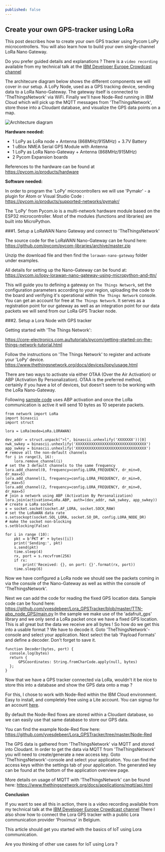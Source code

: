 ```yaml
---
published: false
---
```

## Create your own GPS-tracker using LoRa

This post describes how to create your own GPS tracker using Pycom LoPy microcontrollers. 
You will also learn how to build your own single-channel LoRa Nano Gateway.

Do you prefer guided details and explanations ? There is a `video recording` available from my technical talk at the [IBM Developer Europe Crowdcast channel](<https://www.crowdcast.io/e/build-a-gps-tracker>)

The architecure diagram below shows the different components we will cover in our setup.
A LoPy Node, used as a GPS tracking device, sending data to a LoRa Nano-Gateway.
The gateway itself is connected to 'TheThingsNetwork' via WiFi.
Finally we'll have Node-Red running in IBM Cloud which will pick up the MQTT messages from 'TheThingsNetwork', store those into a Cloudant database, and visualize the GPS data points on a map.

![Architecture diagram]({{site.baseurl}}/images/LoRa_Architecture.png)

**Hardware needed:**

- 1 LoPy as LoRa node + Antenna (868MHz/915MHz) + 3.7V Battery
- 1 uBlox NMEA Serial GPS Module with Antenna
- 1 LoPy as LoRa Nano-Gateway + Antenna (868MHz/915MHz)
- 2 Pycom Expansion boards

References to the hardware can be found at <https://pycom.io/products/hardware>

**Software needed:**

In order to program the 'LoPy' microcontrollers we will use 'Pymakr' - a plugin for Atom or Visual Studio Code : <https://pycom.io/products/supported-networks/pymakr/>

The 'LoPy' from Pycom.io is a multi-network hardware module based on the ESP32 microcontroller. Most of the modules (functions and libraries) are built into MicroPython.

###1. Setup a LoRaWAN Nano Gateway and connect to 'TheThingsNetwork'

The source code for the LoRaWAN Nano-Gateway can be found here: <https://github.com/pycom/pycom-libraries/archive/master.zip>

Unzip the download file and then find the `lorawan-nano-gateway` folder under examples.

All details for setting up the Nano-Gateway can be found at: 
<https://pycom.io/lopy-lorawan-nano-gateway-using-micropython-and-ttn/>

This will guide you to defining a gateway on `The Things Network`, set the configuration parameters according to your region, uploading the code to the board and verifying it's operational within `The Things Network` console.
You can get an account for free at `The Things Network`. It serves as a registration point for our gateway as well as an integration point for our data packets we will send from our LoRa GPS Tracker node.

###2. Setup a Lora Node with GPS tracker

Getting started with 'The Things Network':

https://core-electronics.com.au/tutorials/pycom/getting-started-on-the-things-network-tutorial.html

Follow the instructions on 'The Things Network' to register and activate your 'LoPy' device. 
https://www.thethingsnetwork.org/docs/devices/lopy/usage.html

There are two ways to activate via either OTAA (Over the Air Activation) or ABP (Activation By Personalization). OTAA is the preferred method, certainly if you have a lot of devices, but doesn't seem to be working with the LoRa Nano-Gateway.

Following [sample code](https://github.com/yvesdebeer/Lora_GPSTracker/blob/master/TTN-abp_node_GPS/abp.py) uses ABP activation and once the LoRa communication is active it will send 10 bytes as 10 seperate packets.

```
from network import LoRa
import binascii
import struct

lora = LoRa(mode=LoRa.LORAWAN)

dev_addr = struct.unpack(">l", binascii.unhexlify('XXXXXXX'))[0]
nwk_swkey = binascii.unhexlify('XXXXXXXXXXXXXXXXXXXXXXXXXXXXXXXX')
app_swkey = binascii.unhexlify('XXXXXXXXXXXXXXXXXXXXXXXXXXXXXXXX')
# remove all the non-default channels
for i in range(3, 16):
    lora.remove_channel(i)
# set the 3 default channels to the same frequency
lora.add_channel(0, frequency=config.LORA_FREQUENCY, dr_min=0, dr_max=5)
lora.add_channel(1, frequency=config.LORA_FREQUENCY, dr_min=0, dr_max=5)
lora.add_channel(2, frequency=config.LORA_FREQUENCY, dr_min=0, dr_max=5)
# join a network using ABP (Activation By Personalization)
lora.join(activation=LoRa.ABP, auth=(dev_addr, nwk_swkey, app_swkey))
# create a LoRa socket
s = socket.socket(socket.AF_LORA, socket.SOCK_RAW)
# set the LoRaWAN data rate
s.setsockopt(socket.SOL_LORA, socket.SO_DR, config.LORA_NODE_DR)
# make the socket non-blocking
s.setblocking(False)

for i in range (10):
    pkt = b'PKT #' + bytes([i])
    print('Sending:', pkt)
    s.send(pkt)
    time.sleep(4)
    rx, port = s.recvfrom(256)
    if rx:
        print('Received: {}, on port: {}'.format(rx, port))
    time.sleep(6)
```
Now we have configured a LoRa node we should see the packets coming in via the console of the Nano-Gateway as well as within the console of 'TheThingsNetwork'.

Next we can add the code for reading the fixed GPS location data.
Sample code can be found here: <https://github.com/yvesdebeer/Lora_GPSTracker/blob/master/TTN-abp_node_GPS/main.py>
In the sample we make use of the 'adafruit_gps' library and we only send a LoRa packet once we have a fixed GPS location.
This is all great but the data we receive are all bytes ! So how do we get this into a usable format ? We have to decode it.
Goto 'TheThingsNetwork'-console and select your application. Next select the tab 'Payload Formats' and define a decoder. Don't forget to save it.

```
function Decoder(bytes, port) { 
  console.log(bytes)
  return {
      GPSCoordinates: String.fromCharCode.apply(null, bytes)
  };
}
```

Now that we have a GPS tracker connected via LoRa, wouldn't it be nice to store this into a database and show the GPS data onto a map ?

For this, I chose to work with Node-Red within the IBM Cloud environment.
Easy to install, and completely free using a Lite account. You can signup for an account [here](https://ibm.biz/BdqQXz).

By default the Node-Red flows are stored within a Cloudant database, so we can easily use that same database to store our GPS data.

You can find the example Node-Red flow here: <https://github.com/yvesdebeer/Lora_GPSTracker/tree/master/Node-Red>

The GPS data is gathered from 'TheThingsNetwork' via MQTT and stored into Cloudant.
In order to get the data via MQTT from 'TheThingsNetwork' you will need to create/generate a new access key. Goto 'TheThingsNetwork'-console and select your application. You can find the access keys within the settings tab of your application. The generated key can be found at the bottom of the application overview page.

More details on usage of MQTT with 'TheThingsNetwork' can be found here: <https://www.thethingsnetwork.org/docs/applications/mqtt/api.html>

**Conclusion**

If you want to see all this in action, there is a video recording available from my technical talk at the [IBM Developer Europe Crowdcast channel](<https://www.crowdcast.io/e/build-a-gps-tracker>)
There I also show how to connect the Lora GPS tracker with a public Lora communication provider 'Proximus' in Belgium.

This article should get you started with the basics of IoT using Lora communication.

Are you thinking of other use cases for IoT using Lora ?
